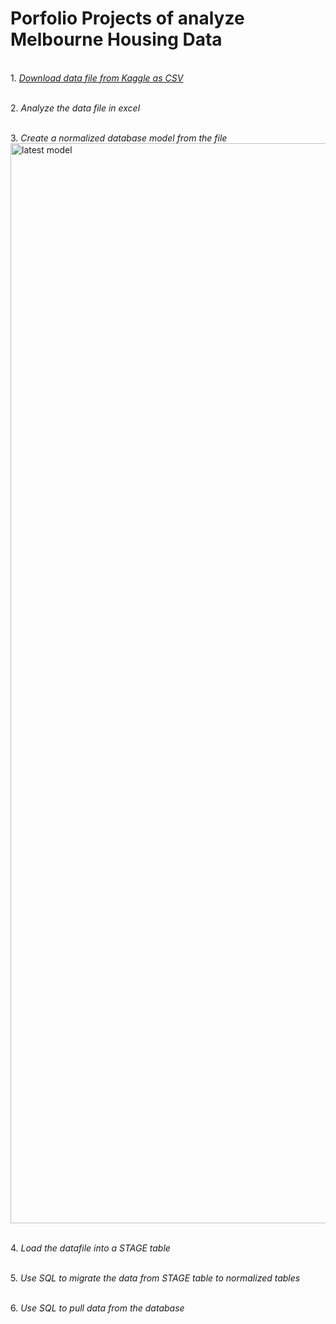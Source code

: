 # Porfolio Projects of analyze Melbourne Housing Data

<br>1. *[Download data file from Kaggle as CSV](https://www.kaggle.com/datasets/dansbecker/melbourne-housing-snapshot)*

<br>2. *Analyze the data file in excel*

<br>3. *Create a normalized database model from the file*<img width="1728" alt="latest model" src="https://github.com/JiabaoZhuang/Porfolio_Projects/assets/104238908/1e644d18-e1bb-409d-9b28-78e2db021627">

<br>4. *Load the datafile into a STAGE table*

<br>5. *Use SQL to migrate the data from STAGE table to normalized tables*

<br>6. *Use SQL to pull data from the database*

